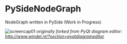 # PySideNodeGraph

NodeGraph written in PySide (Work in Progress)

![screencap01](https://raw.githubusercontent.com/picostyle/PySideNodeGraph/master/screenshot.png)
<i>originally forked from PyQt diagram editor: http://www.windel.nl/?section=pyqtdiagrameditor</i>
